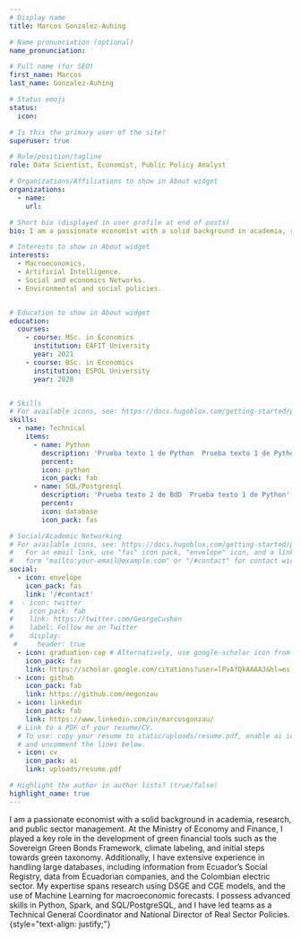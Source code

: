 ```yaml
---
# Display name
title: Marcos Gonzalez-Auhing

# Name pronunciation (optional)
name_pronunciation: 

# Full name (for SEO)
first_name: Marcos
last_name: Gonzalez-Auhing

# Status emoji
status:
  icon: 

# Is this the primary user of the site?
superuser: true

# Role/position/tagline
role: Data Scientist, Economist, Public Policy Analyst 

# Organizations/Affiliations to show in About widget
organizations:
  - name: 
    url: 

# Short bio (displayed in user profile at end of posts)
bio: I am a passionate economist with a solid background in academia, research, and public sector management. At the Ministry of Economy and Finance, I played a key role in the development of green financial tools such as the Sovereign Green Bonds Framework, climate labeling, and initial steps towards green taxonomy. Additionally, I have extensive experience in handling large databases, including information from Ecuador’s Social Registry, data from Ecuadorian companies, and the Colombian electric sector. My expertise spans research using DSGE and CGE models, and the use of Machine Learning for macroeconomic forecasts. I possess advanced skills in Python, Spark, and SQL/PostgreSQL, and I have led teams as a Technical General Coordinator and National Director of Real Sector Policies.

# Interests to show in About widget
interests:
  - Macroeconomics.
  - Artificial Intelligence.
  - Social and economics Networks.
  - Environmental and social policies. 


# Education to show in About widget
education:
  courses:
    - course: MSc. in Economics
      institution: EAFIT University
      year: 2021
    - course: BSc. in Economics
      institution: ESPOL University
      year: 2020


# Skills
# For available icons, see: https://docs.hugoblox.com/getting-started/page-builder/#icons
skills:
  - name: Technical
    items:
      - name: Python
        description: 'Prueba texto 1 de Python  Prueba texto 1 de Python '
        percent: 
        icon: python
        icon_pack: fab
      - name: SQL/Postgresql
        description: 'Prueba texto 2 de BdD  Prueba texto 1 de Python'
        percent: 
        icon: database
        icon_pack: fas

# Social/Academic Networking
# For available icons, see: https://docs.hugoblox.com/getting-started/page-builder/#icons
#   For an email link, use "fas" icon pack, "envelope" icon, and a link in the
#   form "mailto:your-email@example.com" or "/#contact" for contact widget.
social:
  - icon: envelope
    icon_pack: fas
    link: '/#contact'
#  - icon: twitter
#    icon_pack: fab
#    link: https://twitter.com/GeorgeCushen
#    label: Follow me on Twitter
#    display:
 #     header: true
  - icon: graduation-cap # Alternatively, use google-scholar icon from ai icon pack
    icon_pack: fas
    link: https://scholar.google.com/citations?user=lPvAfQkAAAAJ&hl=es
  - icon: github
    icon_pack: fab
    link: https://github.com/megonzau
  - icon: linkedin
    icon_pack: fab
    link: https://www.linkedin.com/in/marcosgonzau/
  # Link to a PDF of your resume/CV.
  # To use: copy your resume to static/uploads/resume.pdf, enable ai icons in params.yaml,
  # and uncomment the lines below.
  - icon: cv
    icon_pack: ai
    link: uploads/resume.pdf

# Highlight the author in author lists? (true/false)
highlight_name: true
---
```


I am a passionate economist with a solid background in academia, research, and public sector management. At the Ministry of Economy and Finance, I played a key role in the development of green financial tools such as the Sovereign Green Bonds Framework, climate labeling, and initial steps towards green taxonomy. Additionally, I have extensive experience in handling large databases, including information from Ecuador’s Social Registry, data from Ecuadorian companies, and the Colombian electric sector. My expertise spans research using DSGE and CGE models, and the use of Machine Learning for macroeconomic forecasts. I possess advanced skills in Python, Spark, and SQL/PostgreSQL, and I have led teams as a Technical General Coordinator and National Director of Real Sector Policies.
{style="text-align: justify;"}